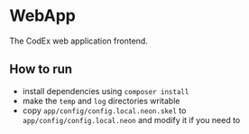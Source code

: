 # WebApp

The CodEx web application frontend.

## How to run

- install dependencies using `composer install`
- make the `temp` and `log` directories writable
- copy `app/config/config.local.neon.skel` to `app/config/config.local.neon` and 
  modify it if you need to
